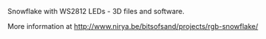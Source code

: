 Snowflake with WS2812 LEDs - 3D files and software.

More information at http://www.nirya.be/bitsofsand/projects/rgb-snowflake/
